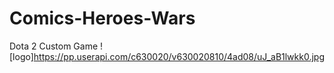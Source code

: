 # Comics-Heroes-Wars
Dota 2 Custom Game
![logo]https://pp.userapi.com/c630020/v630020810/4ad08/uJ_aB1lwkk0.jpg

